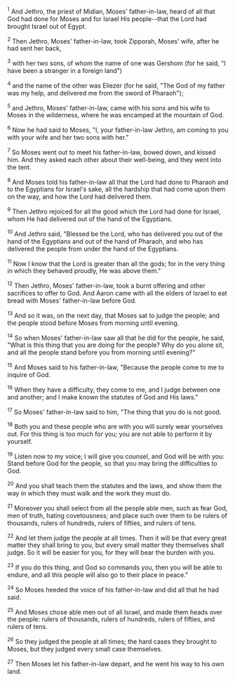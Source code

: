 <sup>1</sup> 
And Jethro, the priest of Midian, Moses' father-in-law, heard of all that God had done for Moses and for Israel His people--that the Lord had brought Israel out of Egypt. 

<sup>2</sup> 
Then Jethro, Moses' father-in-law, took Zipporah, Moses' wife, after he had sent her back, 

<sup>3</sup> 
with her two sons, of whom the name of one was Gershom (for he said, "I have been a stranger in a foreign land") 

<sup>4</sup> 
and the name of the other was Eliezer (for he said, "The God of my father was my help, and delivered me from the sword of Pharaoh"); 

<sup>5</sup> 
and Jethro, Moses' father-in-law, came with his sons and his wife to Moses in the wilderness, where he was encamped at the mountain of God. 

<sup>6</sup> 
Now he had said to Moses, "I, your father-in-law Jethro, am coming to you with your wife and her two sons with her." 

<sup>7</sup> 
So Moses went out to meet his father-in-law, bowed down, and kissed him. And they asked each other about their well-being, and they went into the tent. 

<sup>8</sup> 
And Moses told his father-in-law all that the Lord had done to Pharaoh and to the Egyptians for Israel's sake, all the hardship that had come upon them on the way, and how the Lord had delivered them. 

<sup>9</sup> 
Then Jethro rejoiced for all the good which the Lord had done for Israel, whom He had delivered out of the hand of the Egyptians. 

<sup>10</sup> 
And Jethro said, "Blessed be the Lord, who has delivered you out of the hand of the Egyptians and out of the hand of Pharaoh, and who has delivered the people from under the hand of the Egyptians. 

<sup>11</sup> 
Now I know that the Lord is greater than all the gods; for in the very thing in which they behaved proudly, He was above them." 

<sup>12</sup> 
Then Jethro, Moses' father-in-law, took a burnt offering and other sacrifices to offer to God. And Aaron came with all the elders of Israel to eat bread with Moses' father-in-law before God. 

<sup>13</sup> 
And so it was, on the next day, that Moses sat to judge the people; and the people stood before Moses from morning until evening. 

<sup>14</sup> 
So when Moses' father-in-law saw all that he did for the people, he said, "What is this thing that you are doing for the people? Why do you alone sit, and all the people stand before you from morning until evening?" 

<sup>15</sup> 
And Moses said to his father-in-law, "Because the people come to me to inquire of God. 

<sup>16</sup> 
When they have a difficulty, they come to me, and I judge between one and another; and I make known the statutes of God and His laws." 

<sup>17</sup> 
So Moses' father-in-law said to him, "The thing that you do is not good. 

<sup>18</sup> 
Both you and these people who are with you will surely wear yourselves out. For this thing is too much for you; you are not able to perform it by yourself. 

<sup>19</sup> 
Listen now to my voice; I will give you counsel, and God will be with you: Stand before God for the people, so that you may bring the difficulties to God. 

<sup>20</sup> 
And you shall teach them the statutes and the laws, and show them the way in which they must walk and the work they must do. 

<sup>21</sup> 
Moreover you shall select from all the people able men, such as fear God, men of truth, hating covetousness; and place such over them to be rulers of thousands, rulers of hundreds, rulers of fifties, and rulers of tens. 

<sup>22</sup> 
And let them judge the people at all times. Then it will be that every great matter they shall bring to you, but every small matter they themselves shall judge. So it will be easier for you, for they will bear the burden with you. 

<sup>23</sup> 
If you do this thing, and God so commands you, then you will be able to endure, and all this people will also go to their place in peace." 

<sup>24</sup> 
So Moses heeded the voice of his father-in-law and did all that he had said. 

<sup>25</sup> 
And Moses chose able men out of all Israel, and made them heads over the people: rulers of thousands, rulers of hundreds, rulers of fifties, and rulers of tens. 

<sup>26</sup> 
So they judged the people at all times; the hard cases they brought to Moses, but they judged every small case themselves. 

<sup>27</sup> 
Then Moses let his father-in-law depart, and he went his way to his own land.